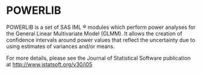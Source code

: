POWERLIB
========

POWERLIB is a set of SAS IML ® modules which perform power analyses for the 
General Linear Multivariate Model (GLMM). It allows the creation of confidence 
intervals around power values that reflect the uncertainty due to using estimates of variances and/or means.

For more details, please see the Journal of Statistical Software publication at 
http://www.jstatsoft.org/v30/i05
